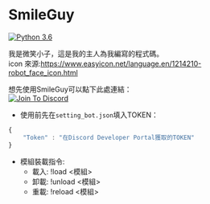 # SmileGuy
[![Python 3.6](https://img.shields.io/badge/python-3.6-blue.svg)](https://www.python.org/downloads/release/python-367/)

我是微笑小子，這是我的主人為我編寫的程式碼。  
icon 來源:https://www.easyicon.net/language.en/1214210-robot_face_icon.html  

想先使用SmileGuy可以點下此處連結：  
[![Join To Discord](https://github.com/minexo79/SmileGuy/blob/master/photo/jointodiscord.png)](https://discordapp.com/api/oauth2/authorize?client_id=613249451355799552&permissions=2048&scope=bot)

* 使用前先在`setting_bot.json`填入TOKEN：
```js
{
	"Token" : "在Discord Developer Portal獲取的TOKEN"
}
```

* 模組裝載指令:  
  * 載入: !load <模組>
  * 卸載: !unload <模組>
  * 重載: !reload <模組>